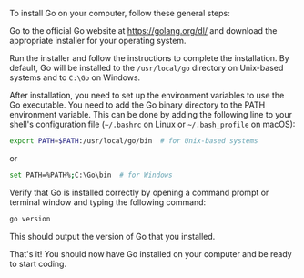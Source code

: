 To install Go on your computer, follow these general steps:

Go to the official Go website at https://golang.org/dl/ and download the appropriate installer for your operating system.

Run the installer and follow the instructions to complete the installation. By default, Go will be installed to the `/usr/local/go` directory on Unix-based systems and to `C:\Go` on Windows.

After installation, you need to set up the environment variables to use the Go executable. You need to add the Go binary directory to the PATH environment variable. This can be done by adding the following line to your shell's configuration file (`~/.bashrc` on Linux or `~/.bash_profile` on macOS):

```bash
export PATH=$PATH:/usr/local/go/bin  # for Unix-based systems
```
or

```bash
set PATH=%PATH%;C:\Go\bin  # for Windows
```

Verify that Go is installed correctly by opening a command prompt or terminal window and typing the following command:

```bash
go version
```

This should output the version of Go that you installed.

That's it! You should now have Go installed on your computer and be ready to start coding.